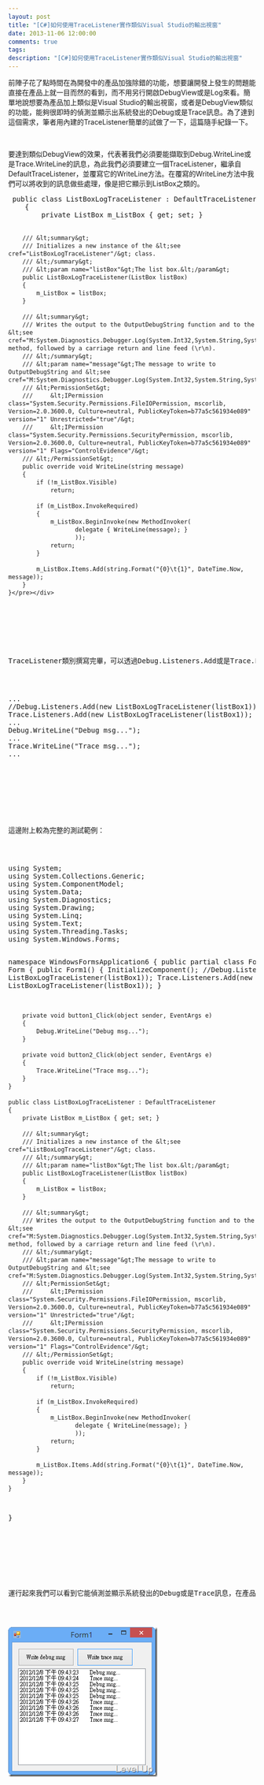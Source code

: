 ```yaml
---
layout: post
title: "[C#]如何使用TraceListener實作類似Visual Studio的輸出視窗"
date: 2013-11-06 12:00:00
comments: true
tags: 
description: "[C#]如何使用TraceListener實作類似Visual Studio的輸出視窗"
---
```

<p>前陣子花了點時間在為開發中的產品加強除錯的功能，想要讓開發上發生的問題能直接在產品上就一目而然的看到，而不用另行開啟DebugView或是Log來看。簡單地說想要為產品加上類似是Visual Studio的輸出視窗，或者是DebugView類似的功能，能夠很即時的偵測並顯示出系統發出的Debug或是Trace訊息。為了達到這個需求，筆者用內建的TraceListener簡單的試做了一下，這篇隨手紀錄一下。</p>  <p> </p>  <p>要達到類似DebugView的效果，代表著我們必須要能擷取到Debug.WriteLine或是Trace.WriteLine的訊息，為此我們必須要建立一個TraceListener，繼承自DefaultTraceListener，並覆寫它的WriteLine方法。在覆寫的WriteLine方法中我們可以將收到的訊息做些處理，像是把它顯示到ListBox之類的。</p>  <div id="scid:812469c5-0cb0-4c63-8c15-c81123a09de7:614899fa-b908-47c9-85be-1a005d169244" class="wlWriterSmartContent" style="float: none; padding-bottom: 0px; padding-top: 0px; padding-left: 0px; margin: 0px; display: inline; padding-right: 0px"><pre name="code" class="c#">	public class ListBoxLogTraceListener : DefaultTraceListener
	{
		private ListBox m_ListBox { get; set; }

		/// &lt;summary&gt;
		/// Initializes a new instance of the &lt;see cref="ListBoxLogTraceListener"/&gt; class.
		/// &lt;/summary&gt;
		/// &lt;param name="listBox"&gt;The list box.&lt;/param&gt;
		public ListBoxLogTraceListener(ListBox listBox)
		{
			m_ListBox = listBox;
		}

		/// &lt;summary&gt;
		/// Writes the output to the OutputDebugString function and to the &lt;see cref="M:System.Diagnostics.Debugger.Log(System.Int32,System.String,System.String)"/&gt; method, followed by a carriage return and line feed (\r\n).
		/// &lt;/summary&gt;
		/// &lt;param name="message"&gt;The message to write to OutputDebugString and &lt;see cref="M:System.Diagnostics.Debugger.Log(System.Int32,System.String,System.String)"/&gt;.&lt;/param&gt;
		/// &lt;PermissionSet&gt;
		/// 	&lt;IPermission class="System.Security.Permissions.FileIOPermission, mscorlib, Version=2.0.3600.0, Culture=neutral, PublicKeyToken=b77a5c561934e089" version="1" Unrestricted="true"/&gt;
		/// 	&lt;IPermission class="System.Security.Permissions.SecurityPermission, mscorlib, Version=2.0.3600.0, Culture=neutral, PublicKeyToken=b77a5c561934e089" version="1" Flags="ControlEvidence"/&gt;
		/// &lt;/PermissionSet&gt;
		public override void WriteLine(string message)
		{
			if (!m_ListBox.Visible)
				return;

			if (m_ListBox.InvokeRequired)
			{
				m_ListBox.BeginInvoke(new MethodInvoker(
					   delegate { WriteLine(message); }
					   ));
				return;
			}

			m_ListBox.Items.Add(string.Format("{0}\t{1}", DateTime.Now, message));
		}
	}</pre></div>

<p> </p>

<p>TraceListener類別撰寫完畢，可以透過Debug.Listeners.Add或是Trace.Listeners.Add將撰寫的TraceListener類別加入，當我們程式中有用到Debug.WriteLine或是Trace.WriteLine時就會連帶觸發我們撰寫的TraceListener，藉此滿足我們想要達到的效果。</p>

<div id="scid:812469c5-0cb0-4c63-8c15-c81123a09de7:e1ed5b5b-6b49-4f17-ac9b-e977fca38b52" class="wlWriterSmartContent" style="float: none; padding-bottom: 0px; padding-top: 0px; padding-left: 0px; margin: 0px; display: inline; padding-right: 0px"><pre name="code" class="c#">...
//Debug.Listeners.Add(new ListBoxLogTraceListener(listBox1));
Trace.Listeners.Add(new ListBoxLogTraceListener(listBox1));
...
Debug.WriteLine("Debug msg...");
...
Trace.WriteLine("Trace msg...");
...</pre></div>

<p> </p>

<p>這邊附上較為完整的測試範例：</p>

<div id="scid:812469c5-0cb0-4c63-8c15-c81123a09de7:fd661a21-431b-4932-a3a1-80c5f3368bf5" class="wlWriterSmartContent" style="float: none; padding-bottom: 0px; padding-top: 0px; padding-left: 0px; margin: 0px; display: inline; padding-right: 0px"><pre name="code" class="c#">using System;
using System.Collections.Generic;
using System.ComponentModel;
using System.Data;
using System.Diagnostics;
using System.Drawing;
using System.Linq;
using System.Text;
using System.Threading.Tasks;
using System.Windows.Forms;

namespace WindowsFormsApplication6
{
	public partial class Form1 : Form
	{
		public Form1()
		{
			InitializeComponent();
			//Debug.Listeners.Add(new ListBoxLogTraceListener(listBox1));
			Trace.Listeners.Add(new ListBoxLogTraceListener(listBox1));
		}

		private void button1_Click(object sender, EventArgs e)
		{
			Debug.WriteLine("Debug msg...");
		}

		private void button2_Click(object sender, EventArgs e)
		{
			Trace.WriteLine("Trace msg...");
		}
	}

	public class ListBoxLogTraceListener : DefaultTraceListener
	{
		private ListBox m_ListBox { get; set; }

		/// &lt;summary&gt;
		/// Initializes a new instance of the &lt;see cref="ListBoxLogTraceListener"/&gt; class.
		/// &lt;/summary&gt;
		/// &lt;param name="listBox"&gt;The list box.&lt;/param&gt;
		public ListBoxLogTraceListener(ListBox listBox)
		{
			m_ListBox = listBox;
		}

		/// &lt;summary&gt;
		/// Writes the output to the OutputDebugString function and to the &lt;see cref="M:System.Diagnostics.Debugger.Log(System.Int32,System.String,System.String)"/&gt; method, followed by a carriage return and line feed (\r\n).
		/// &lt;/summary&gt;
		/// &lt;param name="message"&gt;The message to write to OutputDebugString and &lt;see cref="M:System.Diagnostics.Debugger.Log(System.Int32,System.String,System.String)"/&gt;.&lt;/param&gt;
		/// &lt;PermissionSet&gt;
		/// 	&lt;IPermission class="System.Security.Permissions.FileIOPermission, mscorlib, Version=2.0.3600.0, Culture=neutral, PublicKeyToken=b77a5c561934e089" version="1" Unrestricted="true"/&gt;
		/// 	&lt;IPermission class="System.Security.Permissions.SecurityPermission, mscorlib, Version=2.0.3600.0, Culture=neutral, PublicKeyToken=b77a5c561934e089" version="1" Flags="ControlEvidence"/&gt;
		/// &lt;/PermissionSet&gt;
		public override void WriteLine(string message)
		{
			if (!m_ListBox.Visible)
				return;

			if (m_ListBox.InvokeRequired)
			{
				m_ListBox.BeginInvoke(new MethodInvoker(
					   delegate { WriteLine(message); }
					   ));
				return;
			}

			m_ListBox.Items.Add(string.Format("{0}\t{1}", DateTime.Now, message));
		}
	}
}
</pre></div>

<p> </p>

<p>運行起來我們可以看到它能偵測並顯示系統發出的Debug或是Trace訊息，在產品的除錯上會方便許多。</p>

<p><img style="border-top: 0px; border-right: 0px; border-bottom: 0px; border-left: 0px" border="0" alt="image" src="\images\posts\58014e43-9fa3-45fc-a5b0-defa3e5fb3e7\image_thumb.png" width="304" height="304" /></p>